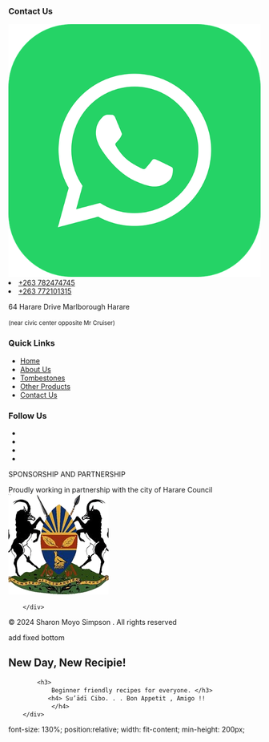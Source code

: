 <footer>
  <div class="container fixed">
      <div class="footer-content">
        <h3>Contact Us</h3>
            <img src="assets/media/whatsapp.png" id="whatsapp_icon" alt="WhatsApp icon">
              <li><a href="">+263 782474745</a></li>
              <li><a href="">+263 772101315</a></li>
          <p>64 Harare Drive
            Marlborough 
            Harare
          </p>
          <p><small>(near civic center opposite Mr Cruiser)</small></p>
      </div>
      <div class="footer-content">
          <h3>Quick Links</h3>
           <ul class="list">
              <li><a href="">Home</a></li>
              <li><a href="">About Us</a></li>
              <li><a href="">Tombestones</a></li>
              <li><a href="">Other Products</a></li>
              <li><a href="">Contact Us</a></li>
           </ul>
      </div>
      <div class="footer-content">
          <h3>Follow Us</h3>
          <ul class="social-icons">
           <li><a href=""><i class="fab fa-facebook"></i></a></li>
           <li><a href=""><i class="fab fa-tiktok"></i></a></li>
           <li><a href=""><i class="fab fa-instagram"></i></a></li>
           <li><a href=""></a><i class="fab fa-whatsapp"></i></a></li>
          </ul>
          <p class="small">SPONSORSHIP AND PARTNERSHIP</p>
          <p class="sponsorship">
            Proudly working in partnership with the city of Harare Council
            <img src="assets/media/logo.coh.png" class="coh" alt="City of Harare Emblem">
          </p>
          
        </div>
  </div>
  <div class="bottom-bar">
      <p>&copy; 2024 Sharon Moyo Simpson . All rights reserved</p>
  </div>
</footer>

add fixed bottom

<!--overlay-->

 <div class="cover-text">
            <h2>New Day, New Recipie!
            </h2>
            
            <h3>
                Beginner friendly recipes for everyone. </h3>
               <h4> Su’ādī Cibo. . . Bon Appetit , Amigo !! 
                </h4>
        </div>

 font-size: 130%;
    position:relative;
    width: fit-content;
    min-height: 200px;       